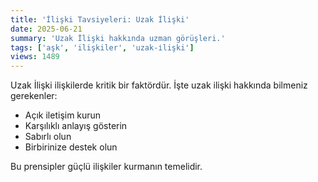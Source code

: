 ```yaml
---
title: 'İlişki Tavsiyeleri: Uzak İlişki'
date: 2025-06-21
summary: 'Uzak İlişki hakkında uzman görüşleri.'
tags: ['aşk', 'ilişkiler', 'uzak-i̇lişki']
views: 1489
---
```


Uzak İlişki ilişkilerde kritik bir faktördür. İşte uzak i̇lişki hakkında bilmeniz gerekenler:

- Açık iletişim kurun
- Karşılıklı anlayış gösterin
- Sabırlı olun
- Birbirinize destek olun

Bu prensipler güçlü ilişkiler kurmanın temelidir.